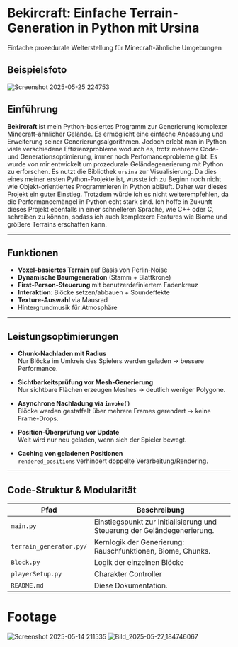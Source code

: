 # Bekircraft: Einfache Terrain-Generation in Python mit Ursina

Einfache prozedurale Welterstellung für Minecraft-ähnliche Umgebungen

## Beispielsfoto
![Screenshot 2025-05-25 224753](https://github.com/user-attachments/assets/d18b7a6a-5a5d-43d2-9011-8654b9553cbf)

## Einführung

**Bekircraft** ist mein Python-basiertes Programm zur Generierung komplexer Minecraft-ähnlicher Gelände. Es ermöglicht eine einfache Anpassung und Erweiterung seiner Generierungsalgorithmen. Jedoch erlebt man in Python viele verschiedene Effizienzprobleme wodurch es, trotz mehrerer Code- und Generationsoptimierung, immer noch Perfomanceprobleme gibt. Es wurde von mir entwickelt um prozedurale Geländegenerierung mit Python zu erforschen. Es nutzt die Bibliothek `ursina` zur Visualisierung. Da dies eines meiner ersten Python-Projekte ist, wusste ich zu Beginn noch nicht wie Objekt-orientiertes Programmieren in Python abläuft. Daher war dieses Projekt ein guter Einstieg. Trotzdem würde ich es nicht weiterempfehlen, da die Performancemängel in Python echt stark sind. Ich hoffe in Zukunft dieses Projekt ebenfalls in einer schnelleren Sprache, wie C++ oder C, schreiben zu können, sodass ich auch komplexere Features wie Biome und größere Terrains erschaffen kann.

---

## Funktionen

- **Voxel-basiertes Terrain** auf Basis von Perlin‑Noise  
- **Dynamische Baumgeneration** (Stamm + Blattkrone)  
- **First‑Person‑Steuerung** mit benutzerdefiniertem Fadenkreuz  
- **Interaktion**: Blöcke setzen/abbauen + Soundeffekte  
- **Texture-Auswahl** via Mausrad  
- Hintergrundmusik für Atmosphäre

---

## Leistungsoptimierungen

- **Chunk‑Nachladen mit Radius**  
  Nur Blöcke im Umkreis des Spielers werden geladen → bessere Performance.

- **Sichtbarkeitsprüfung vor Mesh‑Generierung**  
  Nur sichtbare Flächen erzeugen Meshes → deutlich weniger Polygone.

- **Asynchrone Nachladung via `invoke()`**  
  Blöcke werden gestaffelt über mehrere Frames gerendert → keine Frame-Drops.

- **Position‑Überprüfung vor Update**  
  Welt wird nur neu geladen, wenn sich der Spieler bewegt.

- **Caching von geladenen Positionen**  
  `rendered_positions` verhindert doppelte Verarbeitung/Rendering.

---

## Code-Struktur & Modularität

| Pfad                     | Beschreibung                                                             |
| ------------------------ | ------------------------------------------------------------------------ |
| `main.py`                | Einstiegspunkt zur Initialisierung und Steuerung der Geländegenerierung. |
| `terrain_generator.py/`  | Kernlogik der Generierung: Rauschfunktionen, Biome, Chunks.              |
| `Block.py`               | Logik der einzelnen Blöcke                                               |
| `playerSetup.py`         | Charakter Controller                                                     |
| `README.md`              | Diese Dokumentation.                                                     |

# Footage

![Screenshot 2025-05-14 211535](https://github.com/user-attachments/assets/2948ee09-d669-401d-95ce-1fc08937e17a)
![Bild_2025-05-27_184746067](https://github.com/user-attachments/assets/5d21484e-9d9b-4e1b-866e-e16ee7b73d6b)


